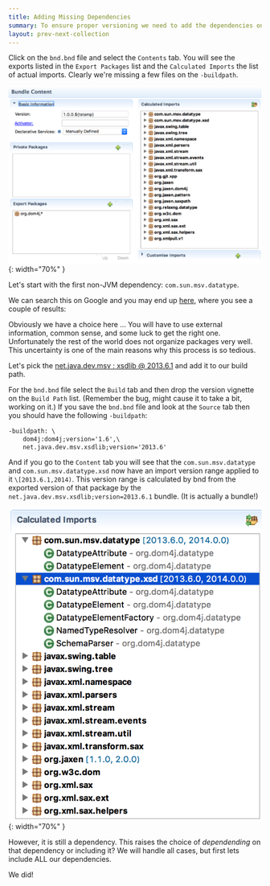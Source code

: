 ```yaml
---
title: Adding Missing Dependencies 
summary: To ensure proper versioning we need to add the dependencies on the -buildpath
layout: prev-next-collection
---
```


Click on the `bnd.bnd` file and select the `Contents` tab. You will see the exports listed in the `Export Packages` list and the `Calculated Imports` the list of actual imports. Clearly we're missing a few files on the `-buildpath`.

![DOM4J dependencies](img/content.png){: width="70%" }

Let's start with the first non-JVM dependency: `com.sun.msv.datatype`. 

We can search this on Google and you may end up [here](https://mvnrepository.com/artifact/net.java.dev.msv), where you see a couple of results:

Obviously we have a choice here ... You will have to use external information, common sense, and some luck to get the right one. Unfortunately the rest of the world does not organize packages very well. This uncertainty is one of the main reasons why this process is so tedious.

Let's pick the [ net.java.dev.msv : xsdlib @ 2013.6.1](https://mvnrepository.com/artifact/net.java.dev.msv/xsdlib/2013.6.1) and add it to our build path.

For the `bnd.bnd` file select the `Build` tab and then drop the version vignette on the `Build Path` list. (Remember the bug, might cause it to take a bit, working on it.) If you save the `bnd.bnd` file and look at the `Source` tab then you should have the following `-buildpath`:

	-buildpath: \
		dom4j:dom4j;version='1.6',\
		net.java.dev.msv.xsdlib;version='2013.6'


And if you go to the `Content` tab you will see that the `com.sun.msv.datatype` and `com.sun.msv.datatype.xsd` now have an import version range applied to it `\[2013.6.1,2014)`. This version range is calculated by bnd from the exported version of that package by the `net.java.dev.msv.xsdlib;version=2013.6.1` bundle. (It is actually a bundle!)

![DOM4J dependencies](img/contents-3.png){: width="70%" }

However, it is still a dependency. This raises the choice of _dependending_ on that dependency or including it? We will handle all cases, but first lets include ALL our dependencies.



We did!






[DOM4J]: http://jpm4j.org/#!/p/org.jdom/jdom
[JPM4J]: http://jpm4j.org/
[-conditionalpackage]: http://bnd.bndtools.org/instructions/conditionalpackage.html
[blog]: http://njbartlett.name/2014/05/26/static-linking.html
[133 Service Loader Mediator Specification]: http://blog.osgi.org/2013/02/javautilserviceloader-in-osgi.html
[semanticaly versioned]: http://bnd.bndtools.org/chapters/170-versioning.html 
[135.3 osgi.contract Namespace]: http://blog.osgi.org/2013/08/osgi-contracts-wonkish.html
[BSD style license]: http://dom4j.sourceforge.net/dom4j-1.6.1/license.html
[supernodes of small worlds]: https://en.wikipedia.org/wiki/Small-world_network
[OSGiSemVer]: https://www.osgi.org/wp-content/uploads/SemanticVersioning.pdf
[osgi.enroute.examples.wrapping.dom4j.adapter]: https://github.com/osgi/osgi.enroute.examples/tree/485624f6cb66df91f668d6eb9a5c8e491312c8c4/osgi.enroute.examples.wrapping.dom4j.adapter